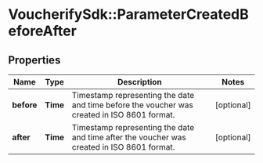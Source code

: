 # VoucherifySdk::ParameterCreatedBeforeAfter

## Properties

| Name | Type | Description | Notes |
| ---- | ---- | ----------- | ----- |
| **before** | **Time** | Timestamp representing the date and time before the voucher was created in ISO 8601 format. | [optional] |
| **after** | **Time** | Timestamp representing the date and time after the voucher was created in ISO 8601 format. | [optional] |

